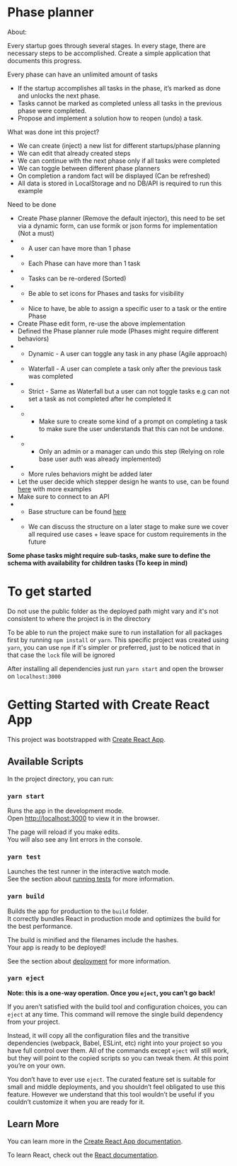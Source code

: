 # Phase planner
About: 

Every startup goes through several stages. In every stage, there are necessary steps to be accomplished.
Create a simple application that documents this progress.

Every phase can have an unlimited amount of tasks
- If the startup accomplishes all tasks in the phase, it’s marked as done and unlocks the next phase.
- Tasks cannot be marked as completed unless all tasks in the previous phase were completed.
- Propose and implement a solution how to reopen (undo) a task.


What was done int this project?
- We can create (inject) a new list for different startups/phase planning
- We can edit that already created steps
- We can continue with the next phase only if all tasks were completed
- We can toggle between different phase planners
- On completion a random fact will be displayed (Can be refreshed)
- All data is stored in LocalStorage and no DB/API is required to run this example

Need to be done
- Create Phase planner (Remove the default injector), this need to be set via a dynamic form, can use formik or json forms for implementation (Not a must)
- - A user can have more than 1 phase
- - Each Phase can have more than 1 task
- - Tasks can be re-ordered (Sorted)
- - Be able to set icons for Phases and tasks for visibility
- - Nice to have, be able to assign a specific user to a task or the entire Phase
- Create Phase edit form, re-use the above implementation
- Defined the Phase planner rule mode (Phases might require different behaviors)
- - Dynamic - A user can toggle any task in any phase (Agile approach)
- - Waterfall - A user can complete a task only after the previous task was completed
- - Strict - Same as Waterfall but a user can not toggle tasks e.g can not set a task as not completed after he completed it
- - - Make sure to create some kind of a prompt on completing a task to make sure the user understands that this can not be undone.
- - - Only an admin or a manager can undo this step (Relying on role base user auth was already implemented)
- - More rules behaviors might be added later
- Let the user decide which stepper design he wants to use, can be found [here](https://mui.com/material-ui/react-stepper/) with more examples
- Make sure to connect to an API
- - Base structure can be found [here](https://github.com/alexander-shch/oaks-lab/blob/main/src/modules/PhasePlanner/models/index.ts)
- - We can discuss the structure on a later stage to make sure we cover all required use cases + leave space for custom requirements in the future

**Some phase tasks might require sub-tasks, make sure to define the schema with availability for children tasks (To keep in mind)**


# To get started
Do not use the public folder as the deployed path might vary and it's not consistent to where the project is in the directory

To be able to run the project make sure to run installation for all packages first by running `npm install` or `yarn`. This specific project was created using `yarn`, you can use `npm` if it's simpler or preferred, just to be noticed that in that case the `lock` file will be ignored

After installing all dependencies just run `yarn start` and open the browser on `localhost:3000`

# Getting Started with Create React App

This project was bootstrapped with [Create React App](https://github.com/facebook/create-react-app).

## Available Scripts

In the project directory, you can run:

### `yarn start`

Runs the app in the development mode.\
Open [http://localhost:3000](http://localhost:3000) to view it in the browser.

The page will reload if you make edits.\
You will also see any lint errors in the console.

### `yarn test`

Launches the test runner in the interactive watch mode.\
See the section about [running tests](https://facebook.github.io/create-react-app/docs/running-tests) for more information.

### `yarn build`

Builds the app for production to the `build` folder.\
It correctly bundles React in production mode and optimizes the build for the best performance.

The build is minified and the filenames include the hashes.\
Your app is ready to be deployed!

See the section about [deployment](https://facebook.github.io/create-react-app/docs/deployment) for more information.

### `yarn eject`

**Note: this is a one-way operation. Once you `eject`, you can’t go back!**

If you aren’t satisfied with the build tool and configuration choices, you can `eject` at any time. This command will remove the single build dependency from your project.

Instead, it will copy all the configuration files and the transitive dependencies (webpack, Babel, ESLint, etc) right into your project so you have full control over them. All of the commands except `eject` will still work, but they will point to the copied scripts so you can tweak them. At this point you’re on your own.

You don’t have to ever use `eject`. The curated feature set is suitable for small and middle deployments, and you shouldn’t feel obligated to use this feature. However we understand that this tool wouldn’t be useful if you couldn’t customize it when you are ready for it.

## Learn More

You can learn more in the [Create React App documentation](https://facebook.github.io/create-react-app/docs/getting-started).

To learn React, check out the [React documentation](https://reactjs.org/).
